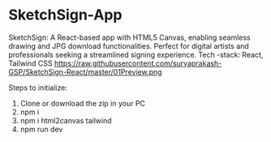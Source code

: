 # SketchSign-App

SketchSign: A React-based app with HTML5 Canvas, enabling seamless drawing and JPG download functionalities. Perfect for digital artists and professionals seeking a streamlined signing experience.
Tech -stack: React, Tailwind CSS 
https://raw.githubusercontent.com/suryaprakash-GSP/SketchSign-React/master/01Preview.png

Steps to initialize:
  1. Clone or download the zip in your PC
  2. npm i
  3. npm i html2canvas tailwind
  4. npm run dev
